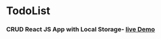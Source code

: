 # TodoList


### CRUD React JS App with Local Storage- <a href="https://dorkatzir.github.io/todolist-reactjs" target="_blank">live Demo</a>


